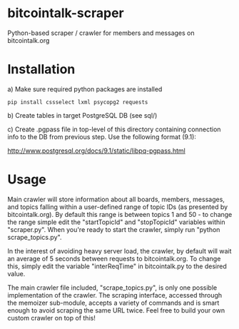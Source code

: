 bitcointalk-scraper
===================

Python-based scraper / crawler for members and messages on bitcointalk.org

Installation
=============

a) Make sure required python packages are installed

```
pip install cssselect lxml psycopg2 requests
```

b) Create tables in target PostgreSQL DB (see sql/)

c) Create .pgpass file in top-level of this directory containing connection info to the DB from previous step. Use the following format (9.1):

http://www.postgresql.org/docs/9.1/static/libpq-pgpass.html

Usage
=====

Main crawler will store information about all boards, members, messages, and topics falling within a user-defined range of topic IDs (as presented by bitcointalk.org). By default this range is between topics 1 and 50 - to change the range simple edit the "startTopicId" and "stopTopicId" variables within "scraper.py". When you're ready to start the crawler, simply run "python scrape_topics.py".

In the interest of avoiding heavy server load, the crawler, by default will wait an average of 5 seconds between requests to bitcointalk.org. To change this, simply edit the variable "interReqTime" in bitcointalk.py to the desired value.

The main crawler file included, "scrape_topics.py", is only one possible implementation of the crawler. The scraping interface, accessed through the memoizer sub-module, accepts a variety of commands and is smart enough to avoid scraping the same URL twice. Feel free to build your own custom crawler on top of this!
